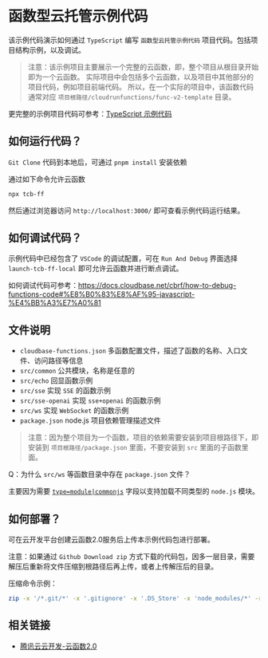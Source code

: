 # 函数型云托管示例代码

该示例代码演示如何通过 `TypeScript` 编写 `函数型云托管示例代码` 项目代码。包括项目结构示例，以及调试。

> 注意：该示例项目主要展示一个完整的云函数，即，整个项目从根目录开始即为一个云函数。
> 实际项目中会包括多个云函数，以及项目中其他部分的项目代码，例如项目前端代码。
> 所以，在一个实际的项目中，该函数代码通常对应 `项目根路径/cloudrunfunctions/func-v2-template` 目录。

更完整的示例项目代码可参考：[TypeScript 示例代码](https://github.com/TencentCloudBase/cloudbase-examples/tree/master/cloudrunfunctions/ts-multiple-functions)

## 如何运行代码？

`Git Clone` 代码到本地后，可通过 `pnpm install` 安装依赖

通过如下命令允许云函数

```sh
npx tcb-ff
```

然后通过浏览器访问 `http://localhost:3000/` 即可查看示例代码运行结果。

## 如何调试代码？

示例代码中已经包含了 `VSCode` 的调试配置，可在 `Run And Debug` 界面选择 `launch-tcb-ff-local` 即可允许云函数并进行断点调试。

如何调试代码可参考：<https://docs.cloudbase.net/cbrf/how-to-debug-functions-code#%E8%B0%83%E8%AF%95-javascript-%E4%BB%A3%E7%A0%81>

## 文件说明

* `cloudbase-functions.json` 多函数配置文件，描述了函数的名称、入口文件、访问路径等信息
* `src/common` 公共模块，名称是任意的
* `src/echo` 回显函数示例
* `src/sse` 实现 `SSE` 的函数示例
* `src/sse-openai` 实现 `sse+openai` 的函数示例
* `src/ws` 实现 `WebSocket` 的函数示例
* `package.json` node.js 项目依赖管理描述文件

> 注意：因为整个项目为一个函数，项目的依赖需要安装到项目根路径下，即安装到 `项目根路径/package.json` 里面，不要安装到 `src` 里面的子函数里面。

Q：为什么 `src/ws` 等函数目录中存在 `package.json` 文件？

主要因为需要 [`type=module|commonjs`](https://nodejs.org/api/packages.html#type) 字段以支持加载不同类型的 `node.js` 模块。

## 如何部署？

可在云开发平台创建云函数2.0服务后上传本示例代码包进行部署。

注意：如果通过 `Github Download zip` 方式下载的代码包，因多一层目录，需要解压后重新将文件压缩到根路径后再上传，或者上传解压后的目录。

压缩命令示例：

```sh
zip -x '/*.git/*' -x '.gitignore' -x '.DS_Store' -x 'node_modules/*' -r code.zip .
```

## 相关链接

* [腾讯云云开发-云函数2.0](https://docs.cloudbase.net/cbrf/intro)
